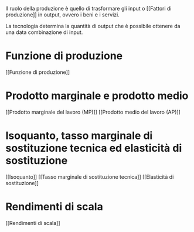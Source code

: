 Il ruolo della produzione è quello di trasformare gli input o [[Fattori di produzione]] in output, ovvero i beni e i servizi.

La tecnologia determina la quantità di output che è possibile ottenere da una data combinazione di input.
# Funzione di produzione
[[Funzione di produzione]]
# Prodotto marginale e prodotto medio
[[Prodotto marginale del lavoro (MP)]]
[[Prodotto medio del lavoro (AP)]]
# Isoquanto, tasso marginale di sostituzione tecnica ed elasticità di sostituzione
[[Isoquanto]]
[[Tasso marginale di sostituzione tecnica]]
[[Elasticità di sostituzione]]
# Rendimenti di scala
[[Rendimenti di scala]]

